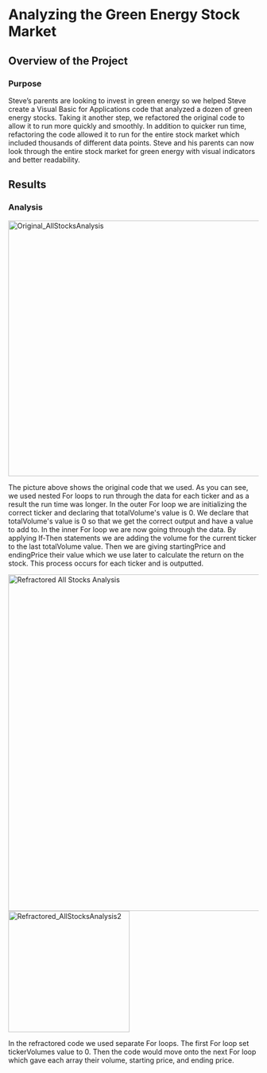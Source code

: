 # Analyzing the Green Energy Stock Market

## Overview of the Project

### Purpose
Steve’s parents are looking to invest in green energy so we helped Steve create a Visual Basic for Applications code that analyzed a dozen of green energy stocks. Taking it another step, we refactored the original code to allow it to run more quickly and smoothly. In addition to quicker run time, refactoring the code allowed it to run for the entire stock market which included thousands of different data points. Steve and his parents can now look through the entire stock market for green energy with visual indicators and better readability. 

## Results

### Analysis

<img width="515" alt="Original_AllStocksAnalysis" src="https://user-images.githubusercontent.com/103657822/167312150-5a23cfeb-fde4-4856-994e-9750de617159.png">

The picture above shows the original code that we used. As you can see, we used nested For loops to run through the data for each ticker and as a result the run time was longer. In the outer For loop we are initializing the correct ticker and declaring that totalVolume's value is 0. We declare that totalVolume's value is 0 so that we get the correct output and have a value to add to. In the inner For loop we are now going through the data. By applying If-Then statements we are adding the volume for the current ticker to the last totalVolume value. Then we are giving startingPrice and endingPrice their value which we use later to calculate the return on the stock. This process occurs for each ticker and is outputted. 

<img width="678" alt="Refractored All Stocks Analysis" src="https://user-images.githubusercontent.com/103657822/167313226-3354d25f-59ab-4f09-80ea-68606f1d6ad7.png">
<img width="244" alt="Refractored_AllStocksAnalysis2" src="https://user-images.githubusercontent.com/103657822/167313289-1019e0b7-1dff-460d-a923-1cd75d2dca3e.png">

In the refractored code we used separate For loops. The first For loop set tickerVolumes value to 0. Then the code would move onto the next For loop which gave each array their volume, starting price, and ending price.

